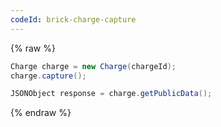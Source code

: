 ```yaml
---
codeId: brick-charge-capture
---
```

{% raw %}
```java
Charge charge = new Charge(chargeId);
charge.capture();

JSONObject response = charge.getPublicData();
```
{% endraw %}